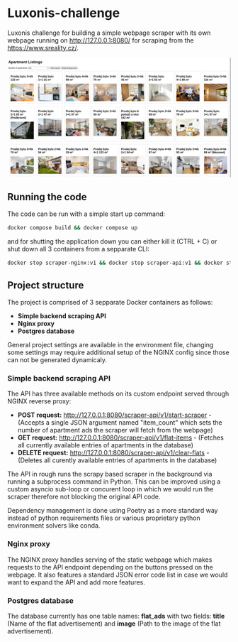 # Luxonis-challenge

Luxonis challenge for building a simple webpage scraper with its own webpage running on http://127.0.0.1:8080/ for scraping from the https://www.sreality.cz/. 

![dashboard.png](./docs/assests/dashboard.png)


## Running the code

The code can be run with a simple start up command:

```bash
docker compose build && docker compose up
```

and for shutting the application down you can either kill it (CTRL + C) or shut down all 3 containers from a sepparate CLI:

```bash
docker stop scraper-nginx:v1 && docker stop scraper-api:v1 && docker stop postgres:15.6
```


## Project structure

The project is comprised of 3 sepparate Docker containers as follows:

- **Simple backend scraping API**
- **Nginx proxy**
- **Postgres database**

General project settings are available in the environment file, changing some settings may require additional setup of the NGINX config since those can not be generated dynamicaly.


### Simple backend scraping API

The API has three available methods on its custom endpoint served through NGINX reverse proxy:

- **POST request:** http://127.0.0.1:8080/scraper-api/v1/start-scraper - (Accepts a single JSON argument named "item_count" which sets the number of apartment ads the scraper will fetch from the webpage)
- **GET request:** http://127.0.0.1:8080/scraper-api/v1/flat-items - (Fetches all currently available entries of apartments in the database)
- **DELETE request:** http://127.0.0.1:8080/scraper-api/v1/clear-flats - (Deletes all curently available entries of apartments in the database)

The API in rough runs the scrapy based scraper in the background via running a subprocess command in Python. This can be improved using a custom asyncio sub-loop or concurent loop in which we would run the scraper therefore not blocking the original API code.

Dependency management is done using Poetry as a more standard way instead of python requirements files or various proprietary python environment solvers like conda.



### Nginx proxy

The NGINX proxy handles serving of the static webpage which makes requests to the API endpoint depending on the buttons pressed on the webpage. It also features a standard JSON error code list in case we would want to expand the API and add more features. 

### Postgres database

The database currently has one table names: **flat_ads** with two fields: **title** (Name of the flat advertisement) and **image** (Path to the image of the flat advertisement).